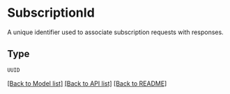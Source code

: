 # SubscriptionId

A unique identifier used to associate subscription requests with responses.

## Type
```python
UUID
```


[[Back to Model list]](../../../README.md#models-v2-link) [[Back to API list]](../../README.md#documentation-for-api-endpoints) [[Back to README]](../../README.md)
